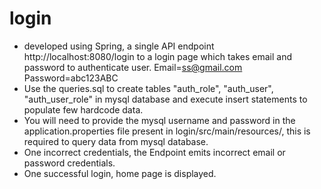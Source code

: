 # login
- developed using Spring, a single API endpoint http://localhost:8080/login to a login page which takes email and password to authenticate user.
  Email=ss@gmail.com
  Password=abc123ABC
- Use the queries.sql to create tables "auth_role", "auth_user", "auth_user_role" in mysql database and execute insert statements to populate few hardcode data.
- You will need to provide the mysql username and password in the application.properties file present in login/src/main/resources/, this is required to query data from mysql database.
- One incorrect credentials, the Endpoint emits incorrect email or password credentials.
- One successful login, home page is displayed.
